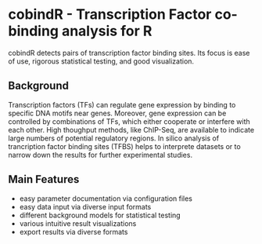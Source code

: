 cobindR - Transcription Factor co-binding analysis for R 
=======

cobindR detects pairs of transcription factor binding sites. Its focus is 
ease of use, rigorous statistical testing, and good visualization.

Background
--

Transcription factors (TFs) can regulate gene expression by binding to 
specific DNA motifs near genes. Moreover, gene expression can be controlled 
by combinations of TFs, which either cooperate or interfere with each other. 
High thoughput methods, like ChIP-Seq, are available to indicate large numbers 
of potential regulatory regions. In silico analysis of trancription factor 
binding sites (TFBS) helps to interprete datasets or to narrow down the 
results for further experimental studies.


Main Features
--

- easy parameter documentation via configuration files
- easy data input via diverse input formats
- different background models for statistical testing 
- various intuitive result visualizations
- export results via diverse formats

